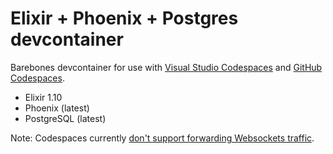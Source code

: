 # Elixir + Phoenix + Postgres devcontainer

Barebones devcontainer for use with [Visual Studio Codespaces](http://online.visualstudio.com) and [GitHub Codespaces](https://github.com/features/codespaces/).

- Elixir 1.10
- Phoenix (latest)
- PostgreSQL (latest)

Note: Codespaces currently [don't support forwarding Websockets traffic](https://github.com/MicrosoftDocs/vsonline/issues/19).
